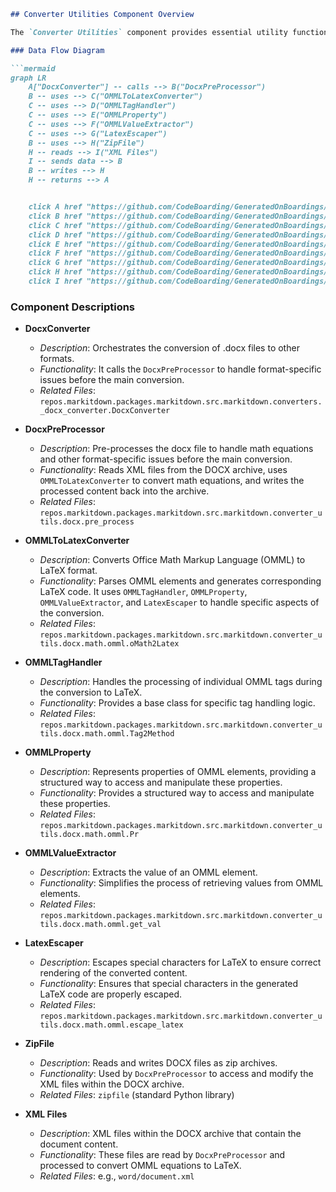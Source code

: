 ```markdown
## Converter Utilities Component Overview

The `Converter Utilities` component provides essential utility functions and classes that support the document conversion process, particularly for DOCX files. It includes functionalities for preprocessing DOCX files, handling mathematical equations, and ensuring proper formatting during conversion.

### Data Flow Diagram

```mermaid
graph LR
    A["DocxConverter"] -- calls --> B("DocxPreProcessor")
    B -- uses --> C("OMMLToLatexConverter")
    C -- uses --> D("OMMLTagHandler")
    C -- uses --> E("OMMLProperty")
    C -- uses --> F("OMMLValueExtractor")
    C -- uses --> G("LatexEscaper")
    B -- uses --> H("ZipFile")
    H -- reads --> I("XML Files")
    I -- sends data --> B
    B -- writes --> H
    H -- returns --> A


    click A href "https://github.com/CodeBoarding/GeneratedOnBoardings/blob/main/markitdown//Converter Utilities.md" "DocxConverter"
    click B href "https://github.com/CodeBoarding/GeneratedOnBoardings/blob/main/markitdown//Converter Utilities.md" "DocxPreProcessor"
    click C href "https://github.com/CodeBoarding/GeneratedOnBoardings/blob/main/markitdown//Converter Utilities.md" "OMMLToLatexConverter"
    click D href "https://github.com/CodeBoarding/GeneratedOnBoardings/blob/main/markitdown//Converter Utilities.md" "OMMLTagHandler"
    click E href "https://github.com/CodeBoarding/GeneratedOnBoardings/blob/main/markitdown//Converter Utilities.md" "OMMLProperty"
    click F href "https://github.com/CodeBoarding/GeneratedOnBoardings/blob/main/markitdown//Converter Utilities.md" "OMMLValueExtractor"
    click G href "https://github.com/CodeBoarding/GeneratedOnBoardings/blob/main/markitdown//Converter Utilities.md" "LatexEscaper"
    click H href "https://github.com/CodeBoarding/GeneratedOnBoardings/blob/main/markitdown//Converter Utilities.md" "ZipFile"
    click I href "https://github.com/CodeBoarding/GeneratedOnBoardings/blob/main/markitdown//Converter Utilities.md" "XML Files"
```

### Component Descriptions

*   **DocxConverter**
    *   *Description*: Orchestrates the conversion of .docx files to other formats.
    *   *Functionality*: It calls the `DocxPreProcessor` to handle format-specific issues before the main conversion.
    *   *Related Files*: `repos.markitdown.packages.markitdown.src.markitdown.converters._docx_converter.DocxConverter`

*   **DocxPreProcessor**
    *   *Description*: Pre-processes the docx file to handle math equations and other format-specific issues before the main conversion.
    *   *Functionality*: Reads XML files from the DOCX archive, uses `OMMLToLatexConverter` to convert math equations, and writes the processed content back into the archive.
    *   *Related Files*: `repos.markitdown.packages.markitdown.src.markitdown.converter_utils.docx.pre_process`

*   **OMMLToLatexConverter**
    *   *Description*: Converts Office Math Markup Language (OMML) to LaTeX format.
    *   *Functionality*: Parses OMML elements and generates corresponding LaTeX code. It uses `OMMLTagHandler`, `OMMLProperty`, `OMMLValueExtractor`, and `LatexEscaper` to handle specific aspects of the conversion.
    *   *Related Files*: `repos.markitdown.packages.markitdown.src.markitdown.converter_utils.docx.math.omml.oMath2Latex`

*   **OMMLTagHandler**
    *   *Description*: Handles the processing of individual OMML tags during the conversion to LaTeX.
    *   *Functionality*: Provides a base class for specific tag handling logic.
    *   *Related Files*: `repos.markitdown.packages.markitdown.src.markitdown.converter_utils.docx.math.omml.Tag2Method`

*   **OMMLProperty**
    *   *Description*: Represents properties of OMML elements, providing a structured way to access and manipulate these properties.
    *   *Functionality*: Provides a structured way to access and manipulate these properties.
    *   *Related Files*: `repos.markitdown.packages.markitdown.src.markitdown.converter_utils.docx.math.omml.Pr`

*   **OMMLValueExtractor**
    *   *Description*: Extracts the value of an OMML element.
    *   *Functionality*: Simplifies the process of retrieving values from OMML elements.
    *   *Related Files*: `repos.markitdown.packages.markitdown.src.markitdown.converter_utils.docx.math.omml.get_val`

*   **LatexEscaper**
    *   *Description*: Escapes special characters for LaTeX to ensure correct rendering of the converted content.
    *   *Functionality*: Ensures that special characters in the generated LaTeX code are properly escaped.
    *   *Related Files*: `repos.markitdown.packages.markitdown.src.markitdown.converter_utils.docx.math.omml.escape_latex`

*   **ZipFile**
    *   *Description*: Reads and writes DOCX files as zip archives.
    *   *Functionality*: Used by `DocxPreProcessor` to access and modify the XML files within the DOCX archive.
    *   *Related Files*: `zipfile` (standard Python library)

*   **XML Files**
    *   *Description*: XML files within the DOCX archive that contain the document content.
    *   *Functionality*: These files are read by `DocxPreProcessor` and processed to convert OMML equations to LaTeX.
    *   *Related Files*: e.g., `word/document.xml`
```